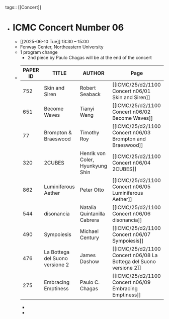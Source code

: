 tags:: [[Concert]]

- # ICMC Concert Number 06
	- [[2025-06-10 Tue]] 13:30 – 15:00
	- Fenway Center, Northeastern University
	- 1 program change
		- 2nd piece by Paulo Chagas will be at the end of the concert
	- | PAPER ID | TITLE                               | AUTHOR                                   | Page |
	  |----------|-------------------------------------|------------------------------------------|----|
	  | 752      | Skin and Siren                      | Robert Seaback                           | [[ICMC/25/d2/1100 Concert n06/01 Skin and Siren]] | 
	  | 651      | Become Waves                        | Tianyi Wang                              | [[ICMC/25/d2/1100 Concert n06/02 Become Waves]] |
	  | 77       | Brompton & Braeswood                | Timothy Roy                              | [[ICMC/25/d2/1100 Concert n06/03 Brompton and Braeswood]] |
	  | 320      | 2CUBES                              | Henrik von Coler, Hyunkyung Shin         | [[ICMC/25/d2/1100 Concert n06/04 2CUBES]] |
	  | 862      | Luminiferous Aether                 | Peter Otto                               | [[ICMC/25/d2/1100 Concert n06/05 Luminiferous Aether]] |
	  | 544      | disonancia                          | Natalia Quintanilla Cabrera             | [[ICMC/25/d2/1100 Concert n06/06 disonancia]] |
	  | 490      | Sympoiesis                          | Michael Century                          | [[ICMC/25/d2/1100 Concert n06/07 Sympoiesis]] |
	  | 476      | La Bottega del Suono versione 2     | James Dashow                             | [[ICMC/25/d2/1100 Concert n06/08 La Bottega del Suono versione 2]] |
	  | 275      | Embracing Emptiness                | Paulo C. Chagas                          | [[ICMC/25/d2/1100 Concert n06/09 Embracing Emptiness]] |
		-
		-